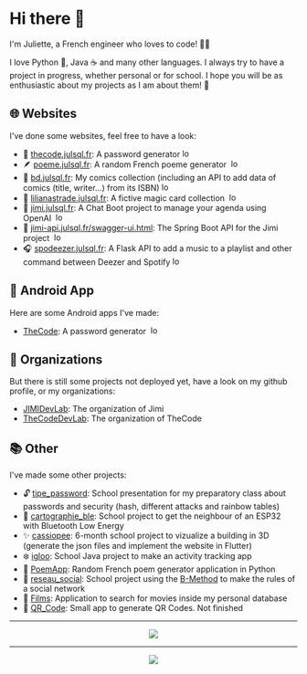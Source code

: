 # Hi there 👋

I'm Juliette, a French engineer who loves to code! 👩‍💻

I love Python 🐍, Java ☕️ and many other languages. I always try to have a project in progress, whether personal or for school. I hope you will be as enthusiastic about my projects as I am about them! 🤩

## 🌐 Websites

I've done some websites, feel free to have a look:
- 🔐 [thecode.julsql.fr](http://thecode.julsql.fr): A password generator
  <a href="https://github.com/TheCodeDevLab/thecode_website">
    <img src="images/github_white.png" alt="logo github" width="15" height="15"/>
  </a>
- 🪶 [poeme.julsql.fr](http://poeme.julsql.fr): A random French poeme generator 
  <a href="https://github.com/julsql/poeme_website">
    <img src="images/github_white.png" alt="logo github" width="15" height="15"/>
  </a>
- 💬 [bd.julsql.fr](http://bd.julsql.fr): My comics collection (including an API to add data of comics (title, writer…) from its ISBN)
  <a href="https://github.com/julsql/bd_website">
    <img src="images/github_white.png" alt="logo github" width="15" height="15"/>
  </a>
- 🧙 [lilianastrade.julsql.fr](http://lilianastrade.julsql.fr): A fictive magic card collection 
  <a href="https://github.com/julsql/lilianastrade">
    <img src="images/github_white.png" alt="logo github" width="15" height="15"/>
  </a>
- 🤖 [jimi.julsql.fr](http://jimi.julsql.fr/#/home): A Chat Boot project to manage your agenda using OpenAI 
  <a href="https://github.com/JIMIDevLab/jimi_app">
    <img src="images/github_white.png" alt="logo github" width="15" height="15"/>
  </a>
- 📠 [jimi-api.julsql.fr/swagger-ui.html](http://jimi-api.julsql.fr/swagger-ui.html): The Spring Boot API for the Jimi project 
  <a href="https://github.com/JIMIDevLab/jimi_api">
    <img src="images/github_white.png" alt="logo github" width="15" height="15"/>
  </a>
- 🎧 [spodeezer.julsql.fr](http://spodeezer.julsql.fr): A Flask API to add a music to a playlist and other command between Deezer and Spotify
  <a href="https://github.com/julsql/spodeezer">
    <img src="images/github_white.png" alt="logo github" width="15" height="15"/>
  </a>

## 📱 Android App

Here are some Android apps I've made:
- [TheCode](https://play.google.com/store/apps/details?id=fr.juliette.thecode): A password generator 
  <a href="[https://github.com/JIMIDevLab/jimi_api](https://github.com/TheCodeDevLab/TheCode_Android)">
    <img src="images/github_white.png" alt="logo github" width="15" height="15"/>
  </a>

## 📌 Organizations

But there is still some projects not deployed yet, have a look on my github profile, or my organizations:
- [JIMIDevLab](https://github.com/JIMIDevLab): The organization of Jimi
- [TheCodeDevLab](https://github.com/TheCodeDevLab): The organization of TheCode

## 📚 Other

I've made some other projects:
- 🔓 [tipe_password](https://github.com/julsql/tipe_password): School presentation for my preparatory class about passwords and security (hash, different attacks and rainbow tables)
- 🛜 [cartographie_ble](https://github.com/julsql/cartographie_ble): School project to get the neighbour of an ESP32 with Bluetooth Low Energy
- ✨ [cassiopee](https://github.com/julsql/cassiopee): 6-month school project to vizualize a building in 3D (generate the json files and implement the website in Flutter)
- ❄️ [igloo](https://github.com/julsql/igloo): School Java project to make an activity tracking app
- 📝 [PoemApp](https://github.com/julsql/PoemApp): Random French poem generator application in Python
- 📣 [reseau_social](https://github.com/julsql/reseau_social): School project using the [B-Method](https://en.wikipedia.org/wiki/B-Method) to make the rules of a social network
- 🎥 [Films](https://github.com/julsql/Films): Application to search for movies inside my personal database
- 📸 [QR_Code](https://github.com/julsql/QR_Code): Small app to generate QR Codes. Not finished

---
<div align="center">
<picture>
  <source
    srcset="https://github-readme-stats.vercel.app/api?username=julsql&show_icons=true&number_format=long&count_private=true&hide_rank=true&hide=contribs&theme=dark"
    media="(prefers-color-scheme: dark)"
  />
  <source
    srcset="https://github-readme-stats.vercel.app/api?username=julsql&show_icons=true&number_format=long&count_private=true&hide_rank=true&hide=contribs"
    media="(prefers-color-scheme: light), (prefers-color-scheme: no-preference)"
  />
  <img src="https://github-readme-stats.vercel.app/api?username=julsql&show_icons=true&number_format=long&count_private=true&hide_rank=true&hide=contribs" />
</picture>
</div>

---

<div align="center">
<picture>
  <source
    srcset="https://github-readme-stats.vercel.app/api/top-langs?username=julsql&langs_count=10&layout=compact&theme=dark"
    media="(prefers-color-scheme: dark)"
  />
  <source
    srcset="https://github-readme-stats.vercel.app/api/top-langs?username=julsql&langs_count=10&layout=compact"
    media="(prefers-color-scheme: light), (prefers-color-scheme: no-preference)"
  />
  <img src="https://github-readme-stats.vercel.app/api/top-langs?username=julsql&langs_count=10&layout=compact" />
</picture>
</div>
